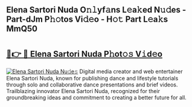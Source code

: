 ## Elena Sartori Nuda O𝚗𝚕yf𝚊ns L𝚎a𝚔ed N𝚞𝚍es - Part-dJm P𝚑𝚘tos Vi𝚍𝚎o - H𝚘𝚝 Part L𝚎a𝚔s MmQ50

# <h2><a href="http://kfe75q.oniu.top/?m=Elena+Sartori+Nuda">🔗👉 🔴 Elena Sartori Nuda P𝚑ot𝚘𝚜 V𝚒d𝚎o</a></h2>

[![Elena Sartori Nuda Nu𝚍e𝚜](https://i.imgur.com/0qMVB7G.gif)](http://kfe75q.oniu.top/?m=Elena+Sartori+Nuda)
Digital media creator and web entertainer Elena Sartori Nuda, known for publishing dance and lifestyle tutorials through solo and collaborative dance presentations and brief videos. Trailblazing innovator Elena Sartori Nuda, recognized for their groundbreaking ideas and commitment to creating a better future for all.  
